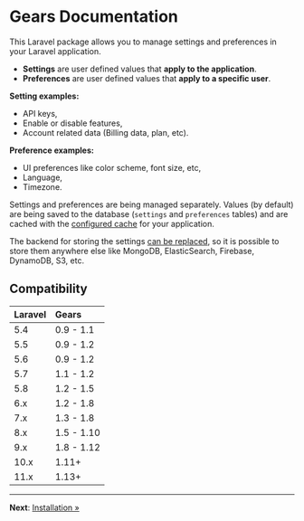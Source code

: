 # Gears Documentation

This Laravel package allows you to manage settings and preferences in your Laravel application.

- **Settings** are user defined values that **apply to the application**.
- **Preferences** are user defined values that **apply to a specific user**.

**Setting examples:**

- API keys,
- Enable or disable features,
- Account related data (Billing data, plan, etc).

**Preference examples:**

- UI preferences like color scheme, font size, etc,
- Language,
- Timezone.

Settings and preferences are being managed separately. Values (by default) are being saved to the
database (`settings` and `preferences` tables) and are cached with the
[configured cache](https://laravel.com/docs/8.x/cache) for your application.

The backend for storing the settings [can be replaced](custom-backend.md), so it is
possible to store them anywhere else like MongoDB, ElasticSearch, Firebase, DynamoDB, S3, etc.

## Compatibility

| Laravel | Gears      |
|:--------|:-----------|
| 5.4     | 0.9 - 1.1  |
| 5.5     | 0.9 - 1.2  |
| 5.6     | 0.9 - 1.2  |
| 5.7     | 1.1 - 1.2  |
| 5.8     | 1.2 - 1.5  |
| 6.x     | 1.2 - 1.8  |
| 7.x     | 1.3 - 1.8  |
| 8.x     | 1.5 - 1.10 |
| 9.x     | 1.8 - 1.12 |
| 10.x    | 1.11+      |
| 11.x    | 1.13+      |

---

**Next**: [Installation &raquo;](installation.md)


